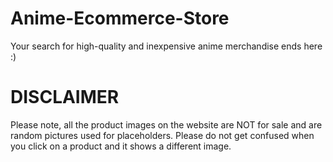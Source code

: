 # Anime-Ecommerce-Store
Your search for high-quality and inexpensive anime merchandise ends here :)

# DISCLAIMER
Please note, all the product images on the website are NOT for sale and are random pictures used for placeholders. Please do not get confused when you click on a 
product and it shows a different image.
